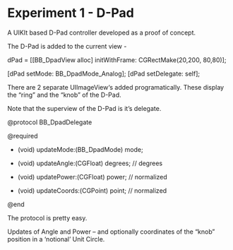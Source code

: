 Experiment 1 - D-Pad
===================

A UIKIt based D-Pad controller developed as a proof of concept.

The D-Pad is added to the current view -

 

   dPad = [[BB_DpadView alloc] initWithFrame: CGRectMake(20,200, 80,80)];

   [dPad setMode:     BB_DpadMode_Analog];
   [dPad setDelegate: self];

There are 2 separate UIImageView‘s added programatically.  These display the “ring” and the “knob” of the D-Pad.

Note that the superview of the D-Pad is it’s delegate.



@protocol BB_DpadDelegate <NSObject>

  @required

  - (void) updateMode:(BB_DpadMode)  mode;

  - (void) updateAngle:(CGFloat)  degrees;  // degrees

  - (void) updatePower:(CGFloat)  power;    // normalized

  - (void) updateCoords:(CGPoint) point;    // normalized

  @end

The protocol is pretty easy.

Updates of Angle and Power – and optionally coordinates of the “knob”
position in a ‘notional’ Unit Circle.

